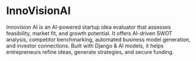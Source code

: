 # InnoVisionAI
Innovision AI is an AI-powered startup idea evaluator that assesses feasibility, market fit, and growth potential. It offers AI-driven SWOT analysis, competitor benchmarking, automated business model generation, and investor connections. Built with Django &amp; AI models, it helps entrepreneurs refine ideas, generate strategies, and secure funding.
